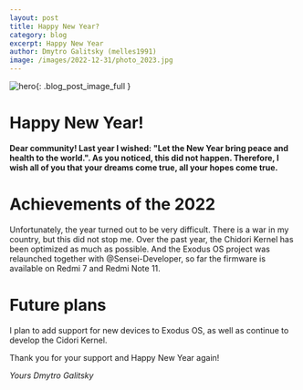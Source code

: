 ```yaml
---
layout: post
title: Happy New Year?
category: blog
excerpt: Happy New Year
author: Dmytro Galitsky (melles1991)
image: /images/2022-12-31/photo_2023.jpg
---
```


![hero]({{site.url}}/{{page.image}}){: .blog_post_image_full }

# Happy New Year!  
**Dear community! Last year I wished: "Let the New Year bring peace and health to the world.".
 As you noticed, this did not happen. Therefore, I wish all of you that your dreams come true, all your hopes come true.**

# Achievements of the 2022
Unfortunately, the year turned out to be very difficult. There is a war in my country, but this did not stop me. 
Over the past year, the Chidori Kernel has been optimized as much as possible. 
And the Exodus OS project was relaunched together with @Sensei-Developer, so far the firmware is available on Redmi 7 and Redmi Note 11.
 
# Future plans
I plan to add support for new devices to Exodus OS, as well as continue to develop the Cidori Kernel.

Thank you for your support and Happy New Year again!

*Yours Dmytro Galitsky*